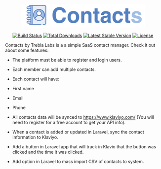 <p align="center"><img src="https://raw.githubusercontent.com/GuilhermeAlbert/contacts/master/public/website/images/contacts.png" width="400"></p>

<p align="center">
<a href="https://travis-ci.org/laravel/framework"><img src="https://travis-ci.org/laravel/framework.svg" alt="Build Status"></a>
<a href="https://packagist.org/packages/laravel/framework"><img src="https://poser.pugx.org/laravel/framework/d/total.svg" alt="Total Downloads"></a>
<a href="https://packagist.org/packages/laravel/framework"><img src="https://poser.pugx.org/laravel/framework/v/stable.svg" alt="Latest Stable Version"></a>
<a href="https://packagist.org/packages/laravel/framework"><img src="https://poser.pugx.org/laravel/framework/license.svg" alt="License"></a>
</p>

Contacts by Trebla Labs is a a simple SaaS contact manager. Check it out about some features:

- The platform must be able to register and login users.

- Each member can add multiple contacts.

- Each contact will have:

- First name
- Email
- Phone

- All contacts data will be synced to https://www.klaviyo.com/ (You will need to register for a free account to get your API info).

-   When a contact is added or updated in Laravel, sync the contact information to Klaviyo.

-   Add a button in Laravel app that will track in Klavio that the button was clicked and the time it was clicked.

-   Add option in Laravel to mass import CSV of contacts to system.
